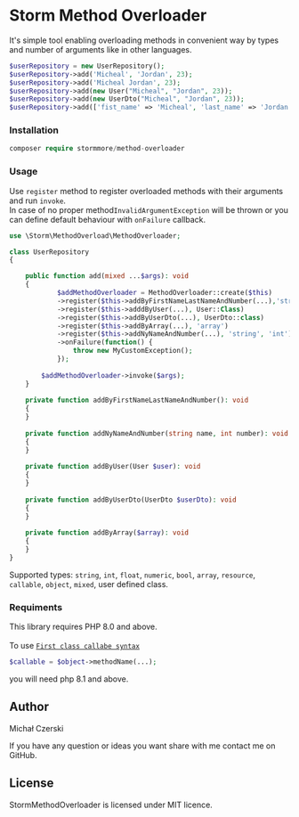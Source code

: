 # Storm Method Overloader

It's simple tool enabling overloading methods in convenient way by types and number 
of arguments like in other languages.

```php
$userRepository = new UserRepository();
$userRepository->add('Micheal', 'Jordan', 23);
$userRepository->add('Micheal Jordan', 23);
$userRepository->add(new User("Micheal", "Jordan", 23));
$userRepository->add(new UserDto("Micheal", "Jordan", 23));
$userRepository->add(['fist_name' => 'Micheal', 'last_name' => 'Jordan', 'number' => 23]);
```

### Installation

```php
composer require stormmore/method-overloader
```

### Usage
Use `register` method to register overloaded methods with their arguments and run `invoke`.\
In case of no proper method`InvalidArgumentException` will be thrown or you can define default behaviour with `onFailure` callback.

```php
use \Storm\MethodOverload\MethodOverloader;

class UserRepository  
{

    public function add(mixed ...$args): void
    {
            $addMethodOverloader = MethodOverloader::create($this)
            ->register($this->addByFirstNameLastNameAndNumber(...),'string', 'string', 'int')
            ->register($this->adddByUser(...), User::Class)
            ->register($this->addByUserDto(...), UserDto::class)
            ->register($this->addByArray(...), 'array')
            ->register($this->addNyNameAndNumber(...), 'string', 'int')
            ->onFailure(function() {
                throw new MyCustomException();
            });
                  
        $addMethodOverloader->invoke($args);
    }
    
    private function addByFirstNameLastNameAndNumber(): void
    {
    }
    
    private function addNyNameAndNumber(string name, int number): void
    {
    }
    
    private function addByUser(User $user): void
    {
    }
    
    private function addByUserDto(UserDto $userDto): void
    {
    }
    
    private function addByArray($array): void
    {
    }
}
```

Supported types:
`string`, `int`, `float`, `numeric`, `bool`, `array`, `resource`, `callable`, `object`, `mixed`, user defined class.


### Requiments
This library requires PHP 8.0 and above. \
\
To use [`First class callabe syntax`](https://www.php.net/manual/en/functions.first_class_callable_syntax.php) 
```php
$callable = $object->methodName(...);
```
you will need php 8.1 and above.

## Author 

Michał Czerski

If you have any question or ideas you want share with me contact me on GitHub.

## License

StormMethodOverloader is licensed under MIT licence.